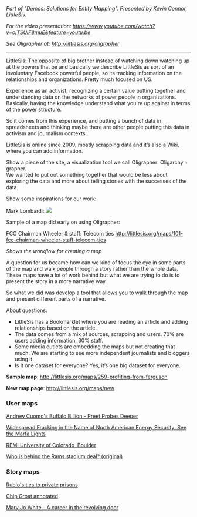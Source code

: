 _Part of "Demos: Solutions for Entity Mapping". Presented by Kevin Connor, LittleSis._

_For the video presentation: https://www.youtube.com/watch?v=ojTSUiF8muE&feature=youtu.be_

_See Oligrapher at: http://littlesis.org/oligrapher_

***

LittleSis: The opposite of big brother instead of watching down watching up at the powers that be and basically we describe LittleSis as sort of an involuntary Facebook powerful people, so its tracking information on the relationships and organizations.
Pretty much focused on US.

Experience as an activist, recognizing a certain value putting together and understanding data on the networks of power people in organizations. 
Basically, having the knowledge understand what you're up against in terms of the power structure.

So it comes from this experience, and putting a bunch of data in spreadsheets and thinking maybe there are other people putting this data in activism and journalism contexts. 

LittleSis is online since 2009, mostly scrapping data and it’s also a Wiki, where you can add information.

Show a piece of the site, a visualization tool we call Oligrapher: Oligarchy + grapher.  
We wanted to put out something together that would be less about exploring the data and more about telling stories with the successes of the data.

Show some inspirations for our work:

Mark Lombardi:
![](http://socks-studio.com/img/blog/lombardi-05-big.jpg)

Sample of a map did early on using Oligrapher: 

FCC Chairman Wheeler & staff: Telecom ties
http://littlesis.org/maps/101-fcc-chairman-wheeler-staff-telecom-ties

*Shows the workflow for creating a map*

A question for us became how can we kind of focus the eye in some parts of the map and walk people through a story rather than the whole data. These maps have a lot of work behind but what we are trying to do is to present the story in a more narrative way.

So what we did was develop a tool that allows you to walk through the map and present different parts of a narrative. 

About questions:
* LittleSis has a Bookmarklet where you are reading an article and adding relationships based on the article. 
* The data comes from a mix of sources, scrapping and users. 70% are users adding information, 30% staff. 
* Some media outlets are embedding the maps but not creating that much. We are starting to see more independent journalists and bloggers using it. 
* Is it one dataset for everyone? Yes, it’s one big dataset for everyone.

**Sample map**: http://littlesis.org/maps/259-profiting-from-ferguson

**New map page**: http://littlesis.org/maps/new 

### **User maps**
[Andrew Cuomo's Buffalo Billion - Preet Probes Deeper](http://littlesis.org/maps/985-andrew-cuomo-s-buffalo-billion-preet-probes-deeper) 

[Widespread Fracking in the Name of North American Energy Security: See the Marfa Lights](http://littlesis.org/maps/922-widespread-fracking-in-the-name-of-north-american-energy-security-see-the-marfa-lights)

[REMI University of Colorado, Boulder](http://littlesis.org/maps/903-remi-university-of-colorado-boulder)

[Who is behind the Rams stadium deal? (original)](http://littlesis.org/maps/898-who-is-behind-the-rams-stadium-deal-original)

### **Story maps**
[Rubio's ties to private prisons](http://littlesis.org/story_maps/873-rubio-s-ties-to-private-prisons) 

[Chip Groat annotated](http://littlesis.org/story_maps/790-chip-groat-annotated)

[Mary Jo White - A career in the revolving door](http://littlesis.org/story_maps/974-mjw)